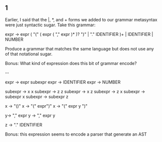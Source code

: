 ## 1
Earlier, I said that the |, *, and + forms we added to our grammar metasyntax were just syntactic sugar. Take this grammar:

expr → expr ( "(" ( expr ( "," expr )* )? ")" | "." IDENTIFIER )+
| IDENTIFIER
| NUMBER

Produce a grammar that matches the same language but does not use any of that notational sugar.

Bonus: What kind of expression does this bit of grammar encode?

--

expr -> expr subexpr
expr -> IDENTIFIER
expr -> NUMBER

subexpr -> x x
subexpr -> z z
subexpr -> x z
subexpr -> z x
subexpr -> subexpr x
subexpr -> subexpr z

x -> "()" 
x -> "(" expr")"
x -> "(" expr y ")"


y-> "," expr
y -> "," expr y

z -> "." IDENTIFIER

Bonus: this expression seems to encode a parser that generate an AST 






